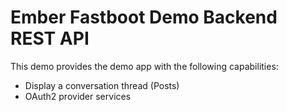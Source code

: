 # Ember Fastboot Demo Backend REST API

This demo provides the demo app with the following capabilities:

* Display a conversation thread (Posts)
* OAuth2 provider services
